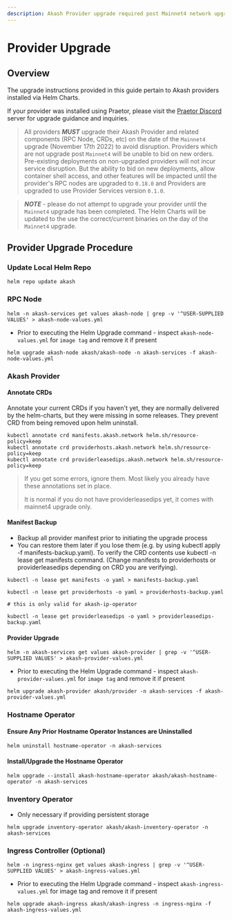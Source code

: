 ```yaml
---
description: Akash Provider upgrade required post Mainnet4 network upgrade
---
```


# Provider Upgrade

## Overview

The upgrade instructions provided in this guide pertain to Akash providers installed via Helm Charts.

If your provider was installed using Praetor, please visit the [Praetor Discord](http://discord.gg/uzUCHTF93D) server for upgrade guidance and inquiries.

> All providers _**MUST**_ upgrade their Akash Provider and related components (RPC Node, CRDs, etc) on the date of the `Mainnet4` upgrade (November 17th 2022) to avoid disruption.  Providers which are not upgrade post `Mainnet4` will be unable to bid on new orders.  Pre-existing deployments on non-upgraded providers will not incur service disruption. But the ability to bid on new deployments, allow container shell access, and other features will be impacted until the provider's RPC nodes are upgraded to `0.18.0` and Providers are upgraded to use Provider Services version `0.1.0`.

> _**NOTE**_ - please do not attempt to upgrade your provider until the `Mainnet4` upgrade has been completed.  The Helm Charts will be updated to the use the correct/current binaries on the day of the `Mainnet4` upgrade.

## Provider Upgrade Procedure

### Update Local Helm Repo

```
helm repo update akash
```

### RPC Node

```
helm -n akash-services get values akash-node | grep -v '^USER-SUPPLIED VALUES' > akash-node-values.yml
```

* Prior to executing the Helm Upgrade command - inspect `akash-node-values.yml` for `image tag` and remove it if present

```
helm upgrade akash-node akash/akash-node -n akash-services -f akash-node-values.yml
```

### Akash Provider

#### Annotate CRDs

Annotate your current CRDs if you haven't yet, they are normally delivered by the helm-charts, but they were missing in some releases. They prevent CRD from being removed upon helm uninstall.

```
kubectl annotate crd manifests.akash.network helm.sh/resource-policy=keep
kubectl annotate crd providerhosts.akash.network helm.sh/resource-policy=keep
kubectl annotate crd providerleasedips.akash.network helm.sh/resource-policy=keep
```

> If you get some errors, ignore them. Most likely you already have these annotations set in place.&#x20;
>
> It is normal if you do not have providerleasedips yet, it comes with mainnet4 upgrade only.

#### Manifest Backup

* Backup all provider manifest prior to initiating the upgrade process
* You can restore them later if you lose them (e.g. by using kubectl apply -f manifests-backup.yaml). To verify the CRD contents use kubectl -n lease get manifests command. (Change manifests to providerhosts or providerleasedips depending on CRD you are verifying).

```
kubectl -n lease get manifests -o yaml > manifests-backup.yaml

kubectl -n lease get providerhosts -o yaml > providerhosts-backup.yaml
 
# this is only valid for akash-ip-operator

kubectl -n lease get providerleasedips -o yaml > providerleasedips-backup.yaml
```

#### Provider Upgrade

```
helm -n akash-services get values akash-provider | grep -v '^USER-SUPPLIED VALUES' > akash-provider-values.yml
```

* Prior to executing the Helm Upgrade command - inspect `akash-provider-values.yml` for `image tag` and remove it if present

```
helm upgrade akash-provider akash/provider -n akash-services -f akash-provider-values.yml
```

### Hostname Operator

#### Ensure Any Prior Hostname Operator Instances are Uninstalled

```
helm uninstall hostname-operator -n akash-services
```

#### Install/Upgrade the Hostname Operator

```
helm upgrade --install akash-hostname-operator akash/akash-hostname-operator -n akash-services
```

### Inventory Operator

* Only necessary if providing persistent storage

```
helm upgrade inventory-operator akash/akash-inventory-operator -n akash-services
```

### Ingress Controller (Optional)

```
helm -n ingress-nginx get values akash-ingress | grep -v '^USER-SUPPLIED VALUES' > akash-ingress-values.yml
```

* Prior to executing the Helm Upgrade command - inspect `akash-ingress-values.yml` for image tag and remove it if present

```
helm upgrade akash-ingress akash/akash-ingress -n ingress-nginx -f akash-ingress-values.yml
```
